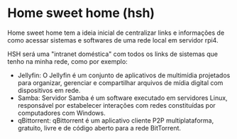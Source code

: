 # Home sweet home (hsh)

Home sweet home tem a ideia inicial de centralizar links e informações de como acessar sistemas e softwares de uma rede local em servidor rpi4.

HSH será uma "intranet doméstica" com todos os links de sistemas que tenho na minha rede, como por exemplo:
- Jellyfin: O Jellyfin é um conjunto de aplicativos de multimídia projetados para organizar, gerenciar e compartilhar arquivos de mídia digital com dispositivos em rede.
- Samba: Servidor Samba é um software executado em servidores Linux, responsável por estabelecer interações com redes constituídas por computadores com Windows.
- qBittorrent: qBittorrent é um aplicativo cliente P2P multiplataforma, gratuito, livre e de código aberto para a rede BitTorrent.
